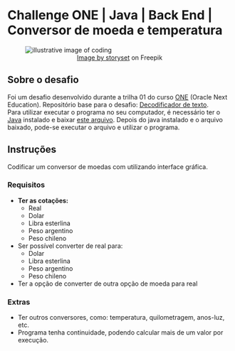 # Challenge ONE | Java | Back End | Conversor de moeda e temperatura

<figure>
  <img src="https://i.ibb.co/XssGjXZ/illustrative-image.png" style="width=400px;display:block;margin: 0 auto;" alt="illustrative image of coding"/>
  <figcaption style="text-align: center;"><a href="https://www.freepik.com/free-vector/code-typing-concept-illustration_10259340.htm#query=coding&position=7&from_view=keyword">Image by storyset</a> on Freepik</figcaption>
</figure>

## Sobre o desafio

Foi um desafio desenvolvido durante a trilha 01 do curso [ONE](https://www.oracle.com/br/education/oracle-next-education/) (Oracle Next Education). Repositório base para o desafio: [Decodificador de texto](https://github.com/alura-challenges/challenge-one-conversor-br).  
Para utilizar executar o programa no seu computador, é necessário ter o [Java](https://www.java.com/download/ie_manual.jsp) instalado e baixar [este arquivo](https://github.com/luam0oliveira/conversor-moedas/raw/main/conversor-moedas.jar). Depois do java instalado e o arquivo baixado, pode-se executar o arquivo e utilizar o programa.

## Instruções

Codificar um conversor de moedas com utilizando interface gráfica.

### Requisitos
- **Ter as cotações:**
  - Real
  - Dolar
  - Libra esterlina
  - Peso argentino
  - Peso chileno
- Ser possível converter de real para:
  - Dolar
  - Libra esterlina
  - Peso argentino
  - Peso chileno
- Ter a opção de converter de outra opção de moeda para real

### Extras
- Ter outros conversores, como: temperatura, quilometragem, anos-luz, etc.
- Programa tenha continuidade, podendo calcular mais de um valor por execução.